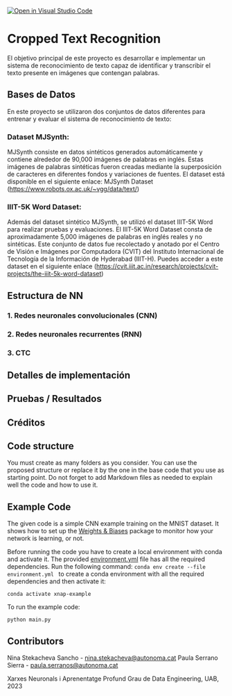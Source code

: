 [![Open in Visual Studio Code](https://classroom.github.com/assets/open-in-vscode-718a45dd9cf7e7f842a935f5ebbe5719a5e09af4491e668f4dbf3b35d5cca122.svg)](https://classroom.github.com/online_ide?assignment_repo_id=11122290&assignment_repo_type=AssignmentRepo)
# Cropped Text Recognition
El objetivo principal de este proyecto es desarrollar e implementar un sistema de reconocimiento de texto capaz de identificar y transcribir el texto presente en imágenes que contengan palabras. 

## Bases de Datos
En este proyecto se utilizaron dos conjuntos de datos diferentes para entrenar y evaluar el sistema de reconocimiento de texto:

### Dataset MJSynth:
MJSynth consiste en datos sintéticos generados automáticamente y contiene alrededor de 90,000 imágenes de palabras en inglés. Estas imágenes de palabras sintéticas fueron creadas mediante la superposición de caracteres en diferentes fondos y variaciones de fuentes. El dataset está disponible en el siguiente enlace: MJSynth Dataset (https://www.robots.ox.ac.uk/~vgg/data/text/)

### IIIT-5K Word Dataset:
Además del dataset sintético MJSynth, se utilizó el dataset IIIT-5K Word para realizar pruebas y evaluaciones. El IIIT-5K Word Dataset consta de aproximadamente 5,000 imágenes de palabras en inglés reales y no sintéticas. Este conjunto de datos fue recolectado y anotado por el Centro de Visión e Imágenes por Computadora (CVIT) del Instituto Internacional de Tecnología de la Información de Hyderabad (IIIT-H). Puedes acceder a este dataset en el siguiente enlace (https://cvit.iiit.ac.in/research/projects/cvit-projects/the-iiit-5k-word-dataset)

## Estructura de NN
### 1. Redes neuronales convolucionales (CNN)


### 2. Redes neuronales recurrentes (RNN)


### 3. CTC

## Detalles de implementación

## Pruebas / Resultados

## Créditos 

## Code structure
You must create as many folders as you consider. You can use the proposed structure or replace it by the one in the base code that you use as starting point. Do not forget to add Markdown files as needed to explain well the code and how to use it.

## Example Code
The given code is a simple CNN example training on the MNIST dataset. It shows how to set up the [Weights & Biases](https://wandb.ai/site)  package to monitor how your network is learning, or not.

Before running the code you have to create a local environment with conda and activate it. The provided [environment.yml](https://github.com/DCC-UAB/XNAP-Project/environment.yml) file has all the required dependencies. Run the following command: ``conda env create --file environment.yml `` to create a conda environment with all the required dependencies and then activate it:
```
conda activate xnap-example
```

To run the example code:
```
python main.py
```



## Contributors
Nina Stekacheva Sancho - nina.stekacheva@autonoma.cat
Paula Serrano Sierra - paula.serranos@autonoma.cat

Xarxes Neuronals i Aprenentatge Profund
Grau de Data Engineering, 
UAB, 2023
